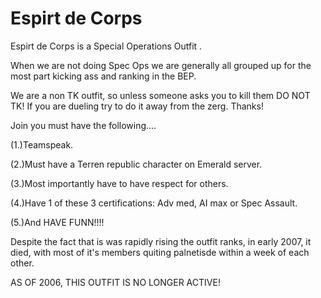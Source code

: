 # Espirt de Corps

Espirt de Corps is a Special Operations Outfit .

When we are not doing Spec Ops we are generally all grouped up for the most part
kicking ass and ranking in the BEP.

We are a non TK outfit, so unless someone asks you to kill them DO NOT TK! If
you are dueling try to do it away from the zerg. Thanks!

Join you must have the following....

(1.)Teamspeak.

(2.)Must have a Terren republic character on Emerald server.

(3.)Most importantly have to have respect for others.

(4.)Have 1 of these 3 certifications: Adv med, AI max or Spec Assault.

(5.)And HAVE FUNN!!!!

Despite the fact that is was rapidly rising the outfit ranks, in early 2007, it
died, with most of it's members quiting palnetisde within a week of each other.

AS OF 2006, THIS OUTFIT IS NO LONGER ACTIVE!
